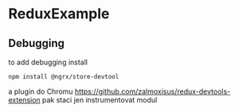 # ReduxExample
## Debugging 
to add debugging install 

```npm install @ngrx/store-devtool```

a plugin do Chromu
https://github.com/zalmoxisus/redux-devtools-extension
pak staci jen instrumentovat modul
